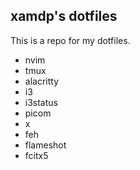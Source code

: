 ## xamdp's dotfiles

This is a repo for my dotfiles.

- nvim
- tmux
- alacritty
- i3
- i3status
- picom
- x
- feh
- flameshot
- fcitx5


